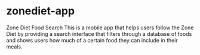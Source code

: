 # zonediet-app
Zone Diet Food Search This is a mobile app that helps users follow the Zone Diet by providing a search interface that filters through a database of foods and shows users how much of a certain food they can include in their meals.
